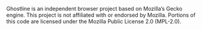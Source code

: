 Ghostline is an independent browser project based on Mozilla’s Gecko engine.
This project is not affiliated with or endorsed by Mozilla.
Portions of this code are licensed under the Mozilla Public License 2.0 (MPL-2.0).
